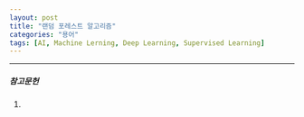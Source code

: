 ```yaml
---
layout: post
title: "랜덤 포레스트 알고리즘"
categories: "용어"
tags: [AI, Machine Lerning, Deep Learning, Supervised Learning]
---
```





---

##### 참고문헌

1) 

